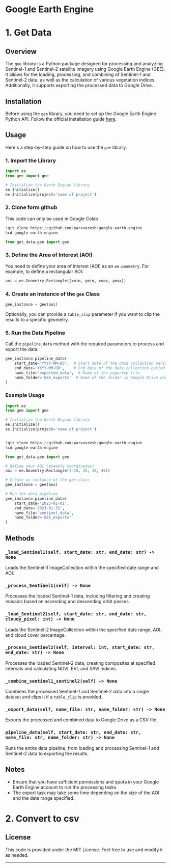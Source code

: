# Google Earth Engine

# 1. Get Data

## Overview

The `gee` library is a Python package designed for processing and analyzing Sentinel-1 and Sentinel-2 satellite imagery using Google Earth Engine (GEE). It allows for the loading, processing, and combining of Sentinel-1 and Sentinel-2 data, as well as the calculation of various vegetation indices. Additionally, it supports exporting the processed data to Google Drive.

## Installation

Before using the `gee` library, you need to set up the Google Earth Engine Python API. Follow the official installation guide [here](https://developers.google.com/earth-engine/guides/python_install).

## Usage

Here's a step-by-step guide on how to use the `gee` library.

### 1. Import the Library

```python
import ee
from gee import gee

# Initialize the Earth Engine library
ee.Initialize()
ee.Initialize(project='name of project')
```


### 2. Clone form github

This code can only be used in Google Colab

```python
!git clone https://github.com/parvvaresh/google-earth-engine
%cd google-earth-engine

from get_data.gee import gee
```
### 3. Define the Area of Interest (AOI)

You need to define your area of interest (AOI) as an `ee.Geometry`. For example, to define a rectangular AOI:

```python
aoi = ee.Geometry.Rectangle([xmin, ymin, xmax, ymax])
```

### 4. Create an Instance of the `gee` Class

```python
gee_instance = gee(aoi)
```

Optionally, you can provide a `table_clip` parameter if you want to clip the results to a specific geometry.

### 5. Run the Data Pipeline

Call the `pipeline_data` method with the required parameters to process and export the data:

```python
gee_instance.pipeline_data(
    start_date='YYYY-MM-DD',  # Start date of the data collection period
    end_date='YYYY-MM-DD',    # End date of the data collection period
    name_file='exported_data',  # Name of the exported file
    name_folder='GEE_exports'  # Name of the folder in Google Drive where the file will be saved
)
```

### Example Usage

```python
import ee
from gee import gee

# Initialize the Earth Engine library
ee.Initialize()
ee.Initialize(project='name of project')


!git clone https://github.com/parvvaresh/google-earth-engine
%cd google-earth-engine

from get_data.gee import gee

# Define your AOI (example coordinates)
aoi = ee.Geometry.Rectangle([-10, 35, 10, 45])

# Create an instance of the gee class
gee_instance = gee(aoi)

# Run the data pipeline
gee_instance.pipeline_data(
    start_date='2023-01-01',
    end_date='2023-01-31',
    name_file='sentinel_data',
    name_folder='GEE_exports'
)
```

## Methods

### `_load_Sentinel1(self, start_date: str, end_date: str) -> None`

Loads the Sentinel-1 ImageCollection within the specified date range and AOI.

### `_process_Sentinel1(self) -> None`

Processes the loaded Sentinel-1 data, including filtering and creating mosaics based on ascending and descending orbit passes.

### `_load_Sentinel2(self, start_date: str, end_date: str, cloudy_pixel: int) -> None`

Loads the Sentinel-2 ImageCollection within the specified date range, AOI, and cloud cover percentage.

### `_process_Sentinel2(self, interval: int, start_date: str, end_date: str) -> None`

Processes the loaded Sentinel-2 data, creating composites at specified intervals and calculating NDVI, EVI, and SAVI indices.

### `_combine_sentinel1_sentinel2(self) -> None`

Combines the processed Sentinel-1 and Sentinel-2 data into a single dataset and clips it if a `table_clip` is provided.

### `_export_data(self, name_file: str, name_folder: str) -> None`

Exports the processed and combined data to Google Drive as a CSV file.

### `pipeline_data(self, start_date: str, end_date: str, name_file: str, name_folder: str) -> None`

Runs the entire data pipeline, from loading and processing Sentinel-1 and Sentinel-2 data to exporting the results.

## Notes

- Ensure that you have sufficient permissions and quota in your Google Earth Engine account to run the processing tasks.
- The export task may take some time depending on the size of the AOI and the date range specified.


# 2. Convert to csv

## License

This code is provided under the MIT License. Feel free to use and modify it as needed.

---
